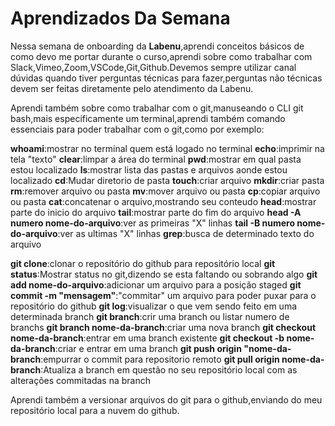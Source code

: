 # Aprendizados Da Semana

Nessa semana de onboarding da **Labenu**,aprendi conceitos básicos de como devo me portar durante o curso,aprendi sobre como trabalhar com Slack,Vimeo,Zoom,VSCode,Git,Github.Devemos sempre utilizar canal dúvidas quando tiver perguntas técnicas para fazer,perguntas não técnicas devem ser feitas diretamente pelo atendimento da Labenu.

Aprendi também sobre como trabalhar com o git,manuseando o CLI git bash,mais especificamente um terminal,aprendi também comando essenciais para poder trabalhar com o git,como por exemplo:

**whoami**:mostrar no terminal quem está logado no terminal
**echo**:imprimir na tela "texto"
**clear**:limpar a área do terminal
**pwd**:mostrar em qual pasta estou localizado
**ls**:mostrar lista das pastas e arquivos aonde estou localizado
**cd**:Mudar diretorio de pasta
**touch**:criar arquivo
**mkdir**:criar pasta
**rm**:remover arquivo ou pasta
**mv**:mover arquivo ou pasta
**cp**:copiar arquivo ou pasta
**cat**:concatenar o arquivo,mostrando seu conteudo
**head**:mostrar parte do inicio do arquivo
**tail**:mostrar parte do fim do arquivo
**head -A numero nome-do-arquivo**:ver as primeiras "X" linhas
**tail -B numero nome-do-arquivo**:ver as ultimas "X" linhas
**grep**:busca de determinado texto do arquivo

**git clone**:clonar o repositório do github para repositório local
**git status**:Mostrar status no git,dizendo se esta faltando ou sobrando algo
**git add nome-do-arquivo**:adicionar um arquivo para a posição staged
**git commit -m "mensagem"**:"commitar" um arquivo para poder puxar para o repositório do github
**git log**:visualizar o que vem sendo feito em uma determinada branch
**git branch**:crir uma branch ou listar numero de branchs
**git branch nome-da-branch**:criar uma nova branch
**git checkout nome-da-branch**:entrar em uma branch existente
**git checkout -b nome-da-branch**:criar e entrar em uma branch
**git push origin "nome-da-branch**:empurrar o commit para repositorio remoto
**git pull origin nome-da-branch**:Atualiza a branch em questão no seu repositório local com as alterações commitadas na branch

Aprendi também a versionar arquivos do git para o github,enviando do meu repositório local para a nuvem do github.